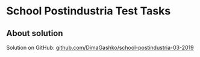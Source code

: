 # School Postindustria Test Tasks

## About solution

Solution on GitHub: [github.com/DimaGashko/school-postindustria-03-2019](https://github.com/DimaGashko/school-postindustria-03-2019)

